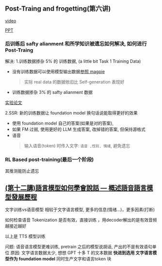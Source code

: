 ## Post-Traing and frogetting(第六讲)
[video](https://www.youtube.com/watch?v=Z6b5-77EfGk&t=575s)  

[PPT ](https://docs.google.com/presentation/d/129jFUXCPekD2Qoaq6H0Ntasm0GUiK8_X/edit#slide=id.p5)
### 后训练后 safty alianment 和所学知识被遗忘如何解决, 如何进行Post-Traing

解决: 
1.训练数据掺杂 5% 的 训练数据, (a little bit Task 1 Training Data)

- 没有训练数据可以使用模型输出数据[参照 magpie](https://arxiv.org/abs/2406.08464)
	> 实际 real data 的数据依旧比  Self-generation 表现好

- 训练数据掺杂 3% 的 safty alianment 数据

[实验论文](https://arxiv.org/abs/1909.03329)

2.SSR: 新的训练数据让 foundation model 换句话说能取得更好的效果
- 使用 foundation model 自己的答案(如果是对的答案), 
- 如果 FM 过弱, 使用更好的 LLM 生成答案, 改掉错的答案, 但保持源格式
- 语音
  >  输入语音(token) 时传入文字: `语音 ,性别, 情绪`, 避免遗忘

### RL Based post-training(最后一个阶段)
其推测能防止遗忘



## [(第十二講)語言模型如何學會說話 — 概述語音語言模型發展歷程](https://www.youtube.com/watch?v=gkAyqoQkOSk)

文字训练vs语音模型
相较于文字语言模型, 更多的信息(情绪...)，更多因素(打断)

如何检查语音 Tokenization 是否有效，直接训练 ，用decoder解出的是有效音频 越接近越好

以上是 TTS 模型训练

问题: 语音语言模型更难训练,  pretrain 之后的模型说胡话, 产出的不是有效语句单位
原因: 文字语言数据太少, 想想 GPT 十多 T 的文本数据
**快进到选用 文字语言模型作为 foundation model**
同时生产文字和语言token 块
